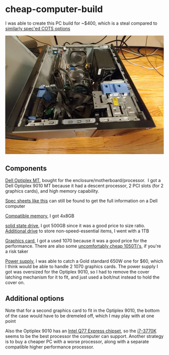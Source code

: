 # cheap-computer-build

I was able to create this PC build for ~$400, which is a steal compared to [similarly spec'ed COTS options](https://www.newegg.com/p/pl?N=100897449%20601195636&Order=PRICE)

![image](https://raw.githubusercontent.com/vicb1/miscellaneous-notes/master/cheap-computer-build-2.jpg)

## Components

[Dell Optiplex MT](https://www.ebay.com/sch/i.html?_from=R40&_trksid=p2334524.m570.l1313.TR4.TRC0.A0.H0.Xoptiplex+9010+mt.TRS0&_nkw=optiplex+9010+mt&_sacat=0&LH_TitleDesc=0&_sop=15&_osacat=0&_odkw=optiplex+90+mt&LH_BIN=1 ), bought for the enclosure/motherboard/processor.  I got a Dell Optiplex 9010 MT because it had a descent processor, 2 PCI slots (for 2 graphics cards), and high memory capability.

[Spec sheets like this](https://i.dell.com/sites/csdocuments/Shared-Content_data-Sheets_Documents/en/aa/Dell_OptiPlex_9010_spec_sheet.pdf  ) can still be found to get the full information on a Dell computer

[Compatible memory](https://www.ebay.com/sch/i.html?_from=R40&_trksid=m570.l1313&_nkw=PC3-12800U+DDR3+Dell+Optiplex+9010&_sacat=0  ), I got 4x8GB

[solid state drive](https://www.newegg.com/p/pl?N=100011693%20600038492%20600038502%20600038519&d=solid%20state&Order=PRICE ), I got 500GB since it was a good price to size ratio.  [Additional drive](https://www.newegg.com/p/pl?N=100167523%20600003298  
) to store non-speed-essential items, I went with a 1TB

[Graphics card](https://www.ebay.com/sch/i.html?_from=R40&_nkw=1070&_sacat=0&LH_BIN=1&_sop=15), I got a used 1070 because it was a good price for the performance.  There are also some [uncomfortably cheap 1050Ti's](https://www.ebay.com/itm/GTX1050-750Ti-970-960-1-2-4GB-Memory-GDDR5-HDMI-Graphics-Card-for-NVIDIA-GeForce/202706305731?hash=item2f323cc2c3%3Am%3AmijheVp1STfJf8pgU4Ix6qw&LH_BIN=1 ), if you're a risk taker

[Power supply](https://www.newegg.com/Power-Supplies/Category/ID-32  ), I was able to catch a Gold standard 650W one for $60, which I think would be able to handle 2 1070 graphics cards.  The power supply I got was oversized for the Optiplex 9010, so I had to remove the cover latching mechanism for it to fit, and just used a bolt/nut instead to hold the cover on.

## Additional options

Note that for a second graphics card to fit in the Optiplex 9010, the bottom of the case would have to be dremeled off, which I may play with at one point

Also the Optiplex 9010 has an [Intel Q77 Express chipset](http://www.cpu-upgrade.com/mb-Intel_(chipsets)/Q77_Express.html), so the [i7-3770K](https://www.ebay.com/sch/i.html?_from=R40&_nkw=i7-3770K&_sacat=0&_sop=15) seems to be the best processor the computer can support.  Another strategy is to buy a cheaper PC with a worse processor, along with a separate compatible higher performance processor.
